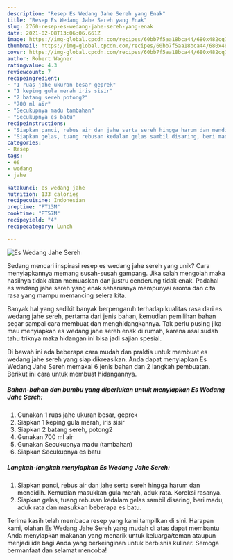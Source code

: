 ```yaml
---
description: "Resep Es Wedang Jahe Sereh yang Enak"
title: "Resep Es Wedang Jahe Sereh yang Enak"
slug: 2760-resep-es-wedang-jahe-sereh-yang-enak
date: 2021-02-08T13:06:06.661Z
image: https://img-global.cpcdn.com/recipes/60bb7f5aa18bca44/680x482cq70/es-wedang-jahe-sereh-foto-resep-utama.jpg
thumbnail: https://img-global.cpcdn.com/recipes/60bb7f5aa18bca44/680x482cq70/es-wedang-jahe-sereh-foto-resep-utama.jpg
cover: https://img-global.cpcdn.com/recipes/60bb7f5aa18bca44/680x482cq70/es-wedang-jahe-sereh-foto-resep-utama.jpg
author: Robert Wagner
ratingvalue: 4.3
reviewcount: 7
recipeingredient:
- "1 ruas jahe ukuran besar geprek"
- "1 keping gula merah iris sisir"
- "2 batang sereh potong2"
- "700 ml air"
- "Secukupnya madu tambahan"
- "Secukupnya es batu"
recipeinstructions:
- "Siapkan panci, rebus air dan jahe serta sereh hingga harum dan mendidih. Kemudian masukkan gula merah, aduk rata. Koreksi rasanya."
- "Siapkan gelas, tuang rebusan kedalam gelas sambil disaring, beri madu, aduk rata dan masukkan beberapa es batu."
categories:
- Resep
tags:
- es
- wedang
- jahe

katakunci: es wedang jahe 
nutrition: 133 calories
recipecuisine: Indonesian
preptime: "PT13M"
cooktime: "PT57M"
recipeyield: "4"
recipecategory: Lunch

---
```



![Es Wedang Jahe Sereh](https://img-global.cpcdn.com/recipes/60bb7f5aa18bca44/680x482cq70/es-wedang-jahe-sereh-foto-resep-utama.jpg)

Sedang mencari inspirasi resep es wedang jahe sereh yang unik? Cara menyiapkannya memang susah-susah gampang. Jika salah mengolah maka hasilnya tidak akan memuaskan dan justru cenderung tidak enak. Padahal es wedang jahe sereh yang enak seharusnya mempunyai aroma dan cita rasa yang mampu memancing selera kita.



Banyak hal yang sedikit banyak berpengaruh terhadap kualitas rasa dari es wedang jahe sereh, pertama dari jenis bahan, kemudian pemilihan bahan segar sampai cara membuat dan menghidangkannya. Tak perlu pusing jika mau menyiapkan es wedang jahe sereh enak di rumah, karena asal sudah tahu triknya maka hidangan ini bisa jadi sajian spesial.


Di bawah ini ada beberapa cara mudah dan praktis untuk membuat es wedang jahe sereh yang siap dikreasikan. Anda dapat menyiapkan Es Wedang Jahe Sereh memakai 6 jenis bahan dan 2 langkah pembuatan. Berikut ini cara untuk membuat hidangannya.

<!--inarticleads1-->

##### Bahan-bahan dan bumbu yang diperlukan untuk menyiapkan Es Wedang Jahe Sereh:

1. Gunakan 1 ruas jahe ukuran besar, geprek
1. Siapkan 1 keping gula merah, iris sisir
1. Siapkan 2 batang sereh, potong2
1. Gunakan 700 ml air
1. Gunakan Secukupnya madu (tambahan)
1. Siapkan Secukupnya es batu




<!--inarticleads2-->

##### Langkah-langkah menyiapkan Es Wedang Jahe Sereh:

1. Siapkan panci, rebus air dan jahe serta sereh hingga harum dan mendidih. Kemudian masukkan gula merah, aduk rata. Koreksi rasanya.
1. Siapkan gelas, tuang rebusan kedalam gelas sambil disaring, beri madu, aduk rata dan masukkan beberapa es batu.




Terima kasih telah membaca resep yang kami tampilkan di sini. Harapan kami, olahan Es Wedang Jahe Sereh yang mudah di atas dapat membantu Anda menyiapkan makanan yang menarik untuk keluarga/teman ataupun menjadi ide bagi Anda yang berkeinginan untuk berbisnis kuliner. Semoga bermanfaat dan selamat mencoba!
